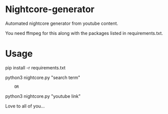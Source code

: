 # Nightcore-generator
Automated nightcore generator from youtube content.

You need ffmpeg for this along with the packages listed in requirements.txt.

# Usage

pip install -r requirements.txt



python3 nightcore.py "search term"

		OR
		
python3 nightcore.py "youtube link"





Love to all of you...
